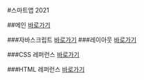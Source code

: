 
#스마트앱 2021

##메인 <a href="https://kimtaehwi84.github.io.dothome21/">바로가기<a>

###자바스크립트 <a href="https://kimtaehwi84.github.io.dothome21/javascript/javascript100.html">바로가기<a>
###레이아웃 <a href="https://kimtaehwi84.github.io.dothome21/layout/index.html">바로가기<a>

###CSS 레퍼런스 <a href="https://kimtaehwi84.github.io.dothome21/refer-css/index.html">바로가기<a>

###HTML 레퍼런스 <a href="https://kimtaehwi84.github.io.dothome21/refer-html/index.html">바로가기<a>

